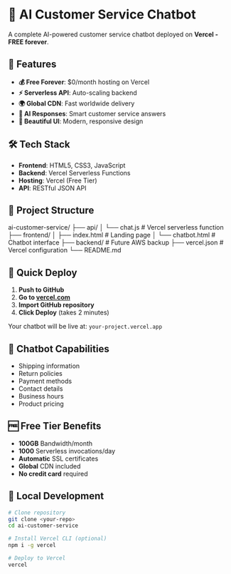 # 🤖 AI Customer Service Chatbot

A complete AI-powered customer service chatbot deployed on **Vercel - FREE forever**.

## 🚀 Features

- **💰 Free Forever**: $0/month hosting on Vercel
- **⚡ Serverless API**: Auto-scaling backend
- **🌍 Global CDN**: Fast worldwide delivery
- **🤖 AI Responses**: Smart customer service answers
- **🎨 Beautiful UI**: Modern, responsive design

## 🛠️ Tech Stack

- **Frontend**: HTML5, CSS3, JavaScript
- **Backend**: Vercel Serverless Functions
- **Hosting**: Vercel (Free Tier)
- **API**: RESTful JSON API

## 📁 Project Structure

ai-customer-service/
├── api/
│ └── chat.js # Vercel serverless function
├── frontend/
│ ├── index.html # Landing page
│ └── chatbot.html # Chatbot interface
├── backend/ # Future AWS backup
├── vercel.json # Vercel configuration
└── README.md

## 🚀 Quick Deploy

1. **Push to GitHub**
2. **Go to [vercel.com](https://vercel.com)**
3. **Import GitHub repository**
4. **Click Deploy** (takes 2 minutes)

Your chatbot will be live at: `your-project.vercel.app`

## 💬 Chatbot Capabilities

- Shipping information
- Return policies
- Payment methods
- Contact details
- Business hours
- Product pricing

## 🆓 Free Tier Benefits

- **100GB** Bandwidth/month
- **1000** Serverless invocations/day
- **Automatic** SSL certificates
- **Global** CDN included
- **No credit card** required

## 🔧 Local Development

```bash
# Clone repository
git clone <your-repo>
cd ai-customer-service

# Install Vercel CLI (optional)
npm i -g vercel

# Deploy to Vercel
vercel
```
